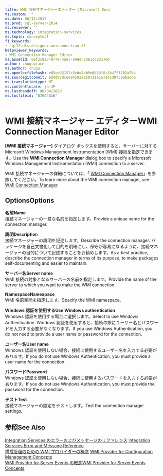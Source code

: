 ```yaml
---
title: WMI 接続マネージャーエディター |Microsoft Docs
ms.custom: ''
ms.date: 06/13/2017
ms.prod: sql-server-2014
ms.reviewer: ''
ms.technology: integration-services
ms.topic: conceptual
f1_keywords:
- sql12.dts.designer.wmiconnection.f1
helpviewer_keywords:
- WMI Connection Manager Editor
ms.assetid: 0ef2c913-0779-4a07-989e-3361cd83170b
author: chugugrace
ms.author: chugu
ms.openlocfilehash: e85cdd2157c8ebe4cb9e6b53f8c3b47ff102a7b4
ms.sourcegitcommit: ad4d92dce894592a259721a1571b1d8736abacdb
ms.translationtype: MT
ms.contentlocale: ja-JP
ms.lasthandoff: 08/04/2020
ms.locfileid: "87644516"
---
```

# <a name="wmi-connection-manager-editor"></a><span data-ttu-id="bfb39-102">WMI 接続マネージャー エディター</span><span class="sxs-lookup"><span data-stu-id="bfb39-102">WMI Connection Manager Editor</span></span>
  <span data-ttu-id="bfb39-103">**[WMI 接続マネージャー]** ダイアログ ボックスを使用すると、サーバーに対する Microsoft Windows Management Instrumentation (WMI) 接続を指定できます。</span><span class="sxs-lookup"><span data-stu-id="bfb39-103">Use the **WMI Connection Manager** dialog box to specify a Microsoft Windows Management Instrumentation (WMI) connection to a server.</span></span>  
  
 <span data-ttu-id="bfb39-104">WMI 接続マネージャーの詳細については、「 [WMI Connection Manager](connection-manager/wmi-connection-manager.md)」を参照してください。</span><span class="sxs-lookup"><span data-stu-id="bfb39-104">To learn more about the WMI connection manager, see [WMI Connection Manager](connection-manager/wmi-connection-manager.md).</span></span>  
  
## <a name="options"></a><span data-ttu-id="bfb39-105">Options</span><span class="sxs-lookup"><span data-stu-id="bfb39-105">Options</span></span>  
 <span data-ttu-id="bfb39-106">**名前**</span><span class="sxs-lookup"><span data-stu-id="bfb39-106">**Name**</span></span>  
 <span data-ttu-id="bfb39-107">接続マネージャーの一意な名前を指定します。</span><span class="sxs-lookup"><span data-stu-id="bfb39-107">Provide a unique name for the connection manager.</span></span>  
  
 <span data-ttu-id="bfb39-108">**説明**</span><span class="sxs-lookup"><span data-stu-id="bfb39-108">**Description**</span></span>  
 <span data-ttu-id="bfb39-109">接続マネージャーの説明を記述します。</span><span class="sxs-lookup"><span data-stu-id="bfb39-109">Describe the connection manager.</span></span> <span data-ttu-id="bfb39-110">パッケージを自己文書化して目的を明確にし、保守が容易になるように、接続マネージャーの目的について記述することをお勧めします。</span><span class="sxs-lookup"><span data-stu-id="bfb39-110">As a best practice, describe the connection manager in terms of its purpose, to make packages self-documenting and easier to maintain.</span></span>  
  
 <span data-ttu-id="bfb39-111">**サーバー名**</span><span class="sxs-lookup"><span data-stu-id="bfb39-111">**Server name**</span></span>  
 <span data-ttu-id="bfb39-112">WMI 接続の対象となるサーバーの名前を指定します。</span><span class="sxs-lookup"><span data-stu-id="bfb39-112">Provide the name of the server to which you want to make the WMI connection.</span></span>  
  
 <span data-ttu-id="bfb39-113">**Namespace**</span><span class="sxs-lookup"><span data-stu-id="bfb39-113">**Namespace**</span></span>  
 <span data-ttu-id="bfb39-114">WMI 名前空間を指定します。</span><span class="sxs-lookup"><span data-stu-id="bfb39-114">Specify the WMI namespace.</span></span>  
  
 <span data-ttu-id="bfb39-115">**Windows 認証を使用する**</span><span class="sxs-lookup"><span data-stu-id="bfb39-115">**Use Windows authentication**</span></span>  
 <span data-ttu-id="bfb39-116">Windows 認証を使用する場合に選択します。</span><span class="sxs-lookup"><span data-stu-id="bfb39-116">Select to use Windows Authentication.</span></span> <span data-ttu-id="bfb39-117">Windows 認証を使用すると、接続の際にユーザー名とパスワードを入力する必要がなくなります。</span><span class="sxs-lookup"><span data-stu-id="bfb39-117">If you use Windows Authentication, you do not need to provide a user name or password for the connection.</span></span>  
  
 <span data-ttu-id="bfb39-118">**ユーザー名**</span><span class="sxs-lookup"><span data-stu-id="bfb39-118">**User name**</span></span>  
 <span data-ttu-id="bfb39-119">Windows 認証を使用しない場合、接続に使用するユーザー名を入力する必要があります。</span><span class="sxs-lookup"><span data-stu-id="bfb39-119">If you do not use Windows Authentication, you must provide a user name for the connection.</span></span>  
  
 <span data-ttu-id="bfb39-120">**パスワード**</span><span class="sxs-lookup"><span data-stu-id="bfb39-120">**Password**</span></span>  
 <span data-ttu-id="bfb39-121">Windows 認証を使用しない場合、接続に使用するパスワードを入力する必要があります。</span><span class="sxs-lookup"><span data-stu-id="bfb39-121">If you do not use Windows Authentication, you must provide the password for the connection.</span></span>  
  
 <span data-ttu-id="bfb39-122">**テスト**</span><span class="sxs-lookup"><span data-stu-id="bfb39-122">**Test**</span></span>  
 <span data-ttu-id="bfb39-123">接続マネージャーの設定をテストします。</span><span class="sxs-lookup"><span data-stu-id="bfb39-123">Test the connection manager settings.</span></span>  
  
## <a name="see-also"></a><span data-ttu-id="bfb39-124">参照</span><span class="sxs-lookup"><span data-stu-id="bfb39-124">See Also</span></span>  
 <span data-ttu-id="bfb39-125">[Integration Services のエラーおよびメッセージのリファレンス](../../2014/integration-services/integration-services-error-and-message-reference.md) </span><span class="sxs-lookup"><span data-stu-id="bfb39-125">[Integration Services Error and Message Reference](../../2014/integration-services/integration-services-error-and-message-reference.md) </span></span>  
 <span data-ttu-id="bfb39-126">[構成管理のための WMI プロバイダーの概念](../relational-databases/wmi-provider-configuration/wmi-provider-for-configuration-management.md) </span><span class="sxs-lookup"><span data-stu-id="bfb39-126">[WMI Provider for Configuration Management Concepts](../relational-databases/wmi-provider-configuration/wmi-provider-for-configuration-management.md) </span></span>  
 [<span data-ttu-id="bfb39-127">WMI Provider for Server Events の概念</span><span class="sxs-lookup"><span data-stu-id="bfb39-127">WMI Provider for Server Events Concepts</span></span>](../relational-databases/wmi-provider-server-events/wmi-provider-for-server-events-concepts.md)  
  
  
